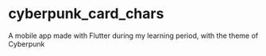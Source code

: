 # cyberpunk_card_chars

A mobile app made with Flutter during my learning period, with the theme of Cyberpunk
